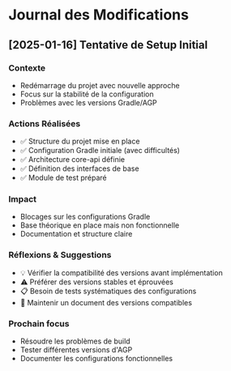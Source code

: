 # Journal des Modifications

## [2025-01-16] Tentative de Setup Initial

### Contexte
- Redémarrage du projet avec nouvelle approche
- Focus sur la stabilité de la configuration
- Problèmes avec les versions Gradle/AGP

### Actions Réalisées
- ✅ Structure du projet mise en place
- ✅ Configuration Gradle initiale (avec difficultés)
- ✅ Architecture core-api définie
- ✅ Définition des interfaces de base
- ✅ Module de test préparé

### Impact
- Blocages sur les configurations Gradle
- Base théorique en place mais non fonctionnelle
- Documentation et structure claire

### Réflexions & Suggestions
- 💡 Vérifier la compatibilité des versions avant implémentation
- ⚠️ Préférer des versions stables et éprouvées
- 📋 Besoin de tests systématiques des configurations
- 📔 Maintenir un document des versions compatibles

### Prochain focus
- Résoudre les problèmes de build
- Tester différentes versions d'AGP
- Documenter les configurations fonctionnelles
